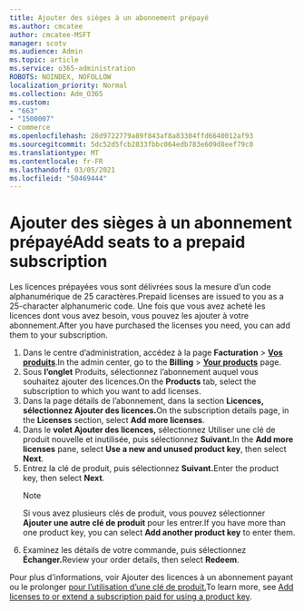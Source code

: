 ```yaml
---
title: Ajouter des sièges à un abonnement prépayé
ms.author: cmcatee
author: cmcatee-MSFT
manager: scotv
ms.audience: Admin
ms.topic: article
ms.service: o365-administration
ROBOTS: NOINDEX, NOFOLLOW
localization_priority: Normal
ms.collection: Adm_O365
ms.custom:
- "663"
- "1500007"
- commerce
ms.openlocfilehash: 28d9722779a89f843af8a83304ffd6640012af93
ms.sourcegitcommit: 5dc52d5fcb2833fbbc064edb783e609d8eef79c0
ms.translationtype: MT
ms.contentlocale: fr-FR
ms.lasthandoff: 03/05/2021
ms.locfileid: "50469444"
---
```

# <a name="add-seats-to-a-prepaid-subscription"></a><span data-ttu-id="6d534-102">Ajouter des sièges à un abonnement prépayé</span><span class="sxs-lookup"><span data-stu-id="6d534-102">Add seats to a prepaid subscription</span></span>

<span data-ttu-id="6d534-103">Les licences prépayées vous sont délivrées sous la mesure d’un code alphanumérique de 25 caractères.</span><span class="sxs-lookup"><span data-stu-id="6d534-103">Prepaid licenses are issued to you as a 25-character alphanumeric code.</span></span> <span data-ttu-id="6d534-104">Une fois que vous avez acheté les licences dont vous avez besoin, vous pouvez les ajouter à votre abonnement.</span><span class="sxs-lookup"><span data-stu-id="6d534-104">After you have purchased the licenses you need, you can add them to your subscription.</span></span>

1. <span data-ttu-id="6d534-105">Dans le centre d’administration, accédez à la page **Facturation** > **[Vos produits](https://go.microsoft.com/fwlink/p/?linkid=842054)**.</span><span class="sxs-lookup"><span data-stu-id="6d534-105">In the admin center, go to the **Billing** > **[Your products](https://go.microsoft.com/fwlink/p/?linkid=842054)** page.</span></span>
2. <span data-ttu-id="6d534-106">Sous **l’onglet** Produits, sélectionnez l’abonnement auquel vous souhaitez ajouter des licences.</span><span class="sxs-lookup"><span data-stu-id="6d534-106">On the **Products** tab, select the subscription to which you want to add licenses.</span></span>
3. <span data-ttu-id="6d534-107">Dans la page détails de l’abonnement, dans la section **Licences,** **sélectionnez Ajouter des licences.**</span><span class="sxs-lookup"><span data-stu-id="6d534-107">On the subscription details page, in the **Licenses** section, select **Add more licenses**.</span></span>
4. <span data-ttu-id="6d534-108">Dans le **volet Ajouter des licences,** sélectionnez Utiliser une clé de produit nouvelle et inutilisée, puis sélectionnez **Suivant.**</span><span class="sxs-lookup"><span data-stu-id="6d534-108">In the **Add more licenses** pane, select **Use a new and unused product key**, then select **Next**.</span></span>
5. <span data-ttu-id="6d534-109">Entrez la clé de produit, puis sélectionnez **Suivant.**</span><span class="sxs-lookup"><span data-stu-id="6d534-109">Enter the product key, then select **Next**.</span></span>
    > [!NOTE]
    > <span data-ttu-id="6d534-110">Si vous avez plusieurs clés de produit, vous pouvez sélectionner **Ajouter une autre clé de produit** pour les entrer.</span><span class="sxs-lookup"><span data-stu-id="6d534-110">If you have more than one product key, you can select **Add another product key** to enter them.</span></span>
6. <span data-ttu-id="6d534-111">Examinez les détails de votre commande, puis sélectionnez **Échanger.**</span><span class="sxs-lookup"><span data-stu-id="6d534-111">Review your order details, then select **Redeem**.</span></span>

<span data-ttu-id="6d534-112">Pour plus d’informations, voir Ajouter des licences à un abonnement payant ou le prolonger [pour l’utilisation d’une clé de produit.](https://docs.microsoft.com/microsoft-365/commerce/licenses/add-licenses-using-product-key)</span><span class="sxs-lookup"><span data-stu-id="6d534-112">To learn more, see [Add licenses to or extend a subscription paid for using a product key](https://docs.microsoft.com/microsoft-365/commerce/licenses/add-licenses-using-product-key).</span></span>